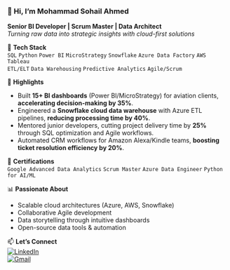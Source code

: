  ### 👋 Hi, I’m Mohammad Sohail Ahmed  
**Senior BI Developer | Scrum Master | Data Architect**  
*Turning raw data into strategic insights with cloud-first solutions*  

🔧 **Tech Stack**  
`SQL` `Python` `Power BI` `MicroStrategy` `Snowflake` `Azure Data Factory` `AWS` `Tableau`  
`ETL/ELT` `Data Warehousing` `Predictive Analytics` `Agile/Scrum`  

🚀 **Highlights**  
- Built **15+ BI dashboards** (Power BI/MicroStrategy) for aviation clients, **accelerating decision-making by 35%**.  
- Engineered a **Snowflake cloud data warehouse** with Azure ETL pipelines, **reducing processing time by 40%**.  
- Mentored junior developers, cutting project delivery time by **25%** through SQL optimization and Agile workflows.  
- Automated CRM workflows for Amazon Alexa/Kindle teams, **boosting ticket resolution efficiency by 20%**.  

📜 **Certifications**  
`Google Advanced Data Analytics` `Scrum Master` `Azure Data Engineer` `Python for AI/ML`  

📊 **Passionate About**  
- Scalable cloud architectures (Azure, AWS, Snowflake)  
- Collaborative Agile development  
- Data storytelling through intuitive dashboards  
- Open-source data tools & automation  

📫 **Let’s Connect**  
[![LinkedIn](https://img.shields.io/badge/LinkedIn-%230077B5.svg?logo=linkedin&logoColor=white)](https://linkedin.com/in/mdsohailahmed)  
[![Gmail](https://img.shields.io/badge/Email-D14836?logo=gmail&logoColor=white)](mailto:sohailrise@gmail.com)
